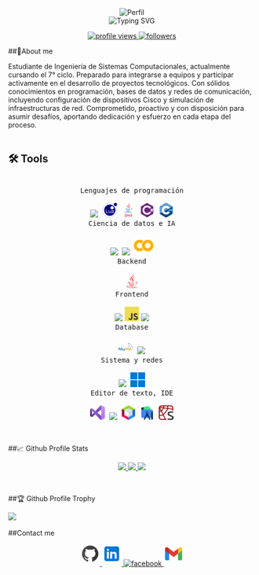 <div align=center>
    <img src="https://i.pinimg.com/736x/97/33/c0/9733c0a81e46e63b338a0ad8d7d1f768.jpg" alt="Perfil" height="200">
</div>
<div align=center>
    <img src="https://readme-typing-svg.herokuapp.com?font=Arial+Black&duration=5000&pause=500&color=8B0000&center=true&vCenter=true&width=500&lines=Hola,+soy+Victor;Bienvenido+a+mi+Perfil" alt="Typing SVG" />
</div>

<p align="center">
	<a href="https://github.com/victovictorio00">
		<img src="https://komarev.com/ghpvc/?username=victovictorio00&label=Vistas%20Perfil&color=27153b&style=flat" alt="profile views"/>
	</a>
	<a href="https://github.com/victovictorio00">
		<img src="https://img.shields.io/github/followers/victovictorio00?label=Followers&color=" alt="followers"/>
	</a>
</p>

##🦙About me
<br>

Estudiante de Ingeniería de Sistemas Computacionales, actualmente cursando el 7° ciclo. Preparado para integrarse a equipos y participar activamente en el desarrollo de proyectos tecnológicos. Con sólidos conocimientos en programación, bases de datos y redes de comunicación, incluyendo configuración de dispositivos Cisco y simulación de infraestructuras de red. Comprometido, proactivo y con disposición para asumir desafíos, aportando dedicación y esfuerzo en cada etapa del proceso.
<br/>
<br>
## 🛠️ Tools
<p align=center>
      <br>
    <kbd>
      <kbd>Lenguajes de programación</kbd>
      <br>
      <br>
        <a href="https://www.python.org/" target="_blank"><img width="30px" src="https://cdn.jsdelivr.net/gh/devicons/devicon/icons/python/python-original.svg" /></a>
        <a href="https://www.lua.org/" target="_blank"><img width="30px" src="https://raw.githubusercontent.com/devicons/devicon/54cfe13ac10eaa1ef817a343ab0a9437eb3c2e08/icons/lua/lua-plain.svg" /></a>
        <a href="https://www.java.com/es" target="_blank"><img width="30px" src="https://raw.githubusercontent.com/devicons/devicon/54cfe13ac10eaa1ef817a343ab0a9437eb3c2e08/icons/java/java-original-wordmark.svg" /></a>
        <a href="https://dotnet.microsoft.com/es-es/languages/csharp" target="_blank"><img width="30px" src="https://raw.githubusercontent.com/devicons/devicon/54cfe13ac10eaa1ef817a343ab0a9437eb3c2e08/icons/csharp/csharp-plain.svg" /></a>
        <a href="https://www.bloodshed.net" target="_blank"><img width="30px" src="https://raw.githubusercontent.com/devicons/devicon/54cfe13ac10eaa1ef817a343ab0a9437eb3c2e08/icons/cplusplus/cplusplus-original.svg" /></a>
    </kbd>
      <br>
    <kbd>
      <kbd>Ciencia de datos e IA</kbd>
      <br><br>
      <a href="https://numpy.org/" target="_blank"><img width="30px" src="https://cdn.jsdelivr.net/gh/devicons/devicon/icons/numpy/numpy-original.svg" /></a>
      <a href="https://pandas.pydata.org/" target="_blank"><img width="30px" src="https://cdn.jsdelivr.net/gh/devicons/devicon/icons/pandas/pandas-original-wordmark.svg" /></a>
      <a href="https://colab.research.google.com/" target="_blank"><img width="40px" src="https://raw.githubusercontent.com/devicons/devicon/54cfe13ac10eaa1ef817a343ab0a9437eb3c2e08/icons/googlecolab/googlecolab-plain.svg"/></a>
    </kbd>
    <br>
    <kbd>
      <kbd>Backend</kbd>
      <br><br>
        <a href="https://www.java.com/es" target="_blank"><img width="30px" src="https://raw.githubusercontent.com/devicons/devicon/54cfe13ac10eaa1ef817a343ab0a9437eb3c2e08/icons/java/java-plain.svg" /></a>
    </kbd>
    <br>
    <kbd>Frontend</kbd>
    <br><br>
    <a href="https://getbootstrap.com/" target="_blank"><img width="30px" src="https://cdn.jsdelivr.net/gh/devicons/devicon/icons/bootstrap/bootstrap-original.svg" /></a>
    <a href="https://www.javascript.com" target="_blank"><img width="30px" src="https://raw.githubusercontent.com/devicons/devicon/54cfe13ac10eaa1ef817a343ab0a9437eb3c2e08/icons/javascript/javascript-original.svg" /></a>
    <a href="https://html.com/html5/" target="_blank"><img width="30px" src="https://cdn.jsdelivr.net/gh/devicons/devicon/icons/html5/html5-original.svg" /> </a>
    <br>
    <kbd>
      <kbd>Database</kbd>
      <br>
      <br>
      <a href="https://www.mysql.com/" target="_blank"><img width="30px" src="https://raw.githubusercontent.com/devicons/devicon/54cfe13ac10eaa1ef817a343ab0a9437eb3c2e08/icons/mysql/mysql-original-wordmark.svg" /></a>
      <a href="https://www.microsoft.com/en-us/sql-server/sql-server-downloads" target="_blank"><img width="30px" src="https://cdn.jsdelivr.net/gh/devicons/devicon/icons/microsoftsqlserver/microsoftsqlserver-plain-wordmark.svg" /></a>
    </kbd>
      <br>
    <kbd>
      <kbd>Sistema y redes</kbd>
      <br>
      <br>
      <a href="https://cisco.com" target="_blank"><img width="50px" src="https://i.pinimg.com/736x/20/8a/0e/208a0edbaef7b78fada85b1121f65c6f.jpg" /></a>
      <a href="https://windows.com" target="_blank"><img width="30px" src="https://raw.githubusercontent.com/devicons/devicon/54cfe13ac10eaa1ef817a343ab0a9437eb3c2e08/icons/windows11/windows11-original.svg" /></a>
    </kbd>
      <br>
    <kbd>
      <kbd>Editor de texto, IDE</kbd>
      <br>
      <br>
      <a href="https://www.visualstudio.com/es" target="_blank"><img width="30px" src="https://raw.githubusercontent.com/devicons/devicon/54cfe13ac10eaa1ef817a343ab0a9437eb3c2e08/icons/visualstudio/visualstudio-original.svg" /></a>
      <a href="https://code.visualstudio.com/" target="_blank"><img width="30px" src="https://cdn.jsdelivr.net/gh/devicons/devicon/icons/vscode/vscode-original.svg" /></a>
      <a href="https://netbeans.apache.org/front/main/index.html" target="_blank"><img width="30px" src="https://raw.githubusercontent.com/devicons/devicon/54cfe13ac10eaa1ef817a343ab0a9437eb3c2e08/icons/netbeans/netbeans-original.svg" /></a>
      <a href="https://developer.android.com/?hl=es-419" target="_blank"><img width="30px" src="https://raw.githubusercontent.com/devicons/devicon/54cfe13ac10eaa1ef817a343ab0a9437eb3c2e08/icons/androidstudio/androidstudio-original.svg" /></a>
      <a href="https://www.spyder-ide.org" target="_blank"><img width="30px" src="https://raw.githubusercontent.com/devicons/devicon/54cfe13ac10eaa1ef817a343ab0a9437eb3c2e08/icons/spyder/spyder-original.svg" /></a>
      </kbd>
    </kbd>
      <br>

</p>

<br/>

##📈 Github Profile Stats

<p align="center">
	<a href="https://github.com/victovictorio00">
        <img height="180em" src="https://streak-stats.demolab.com?user=victovictorio00&theme=tokyonight&hide_border=true&border_radius="/>
        <img height="180em" src="https://github-readme-stats.vercel.app/api?username=victovictorio00&show_icons=true&count_private=true&hide_border=true&theme=tokyonight&include_all_commits=true&count_private=true"/>
        <img height="180em" src="https://github-readme-stats.vercel.app/api/top-langs/?username=victovictorio00&hide_border=true&layout=compact&theme=tokyonight&hide=jupyter%20notebook"/>
    </a>
</p>

<br/>

##🏆 Github Profile Trophy

<p align="left">
    <a href="https://github.com/victovictorio00">
        <img height="180em"
        src="https://github-profile-trophy.vercel.app/?username=victovictorio00&theme=tokyonight&no-frame=true&margin-h=15&row=3&title=MultiLanguage,Joined2020,Issues,PullRequest,Commits,Repositories"/>
</a>
</p>

##Contact me
<p align=center>
    <a href="https://github.com/victovictorio00" target="_blank">
        <img width="40px" src="https://raw.githubusercontent.com/hungpham3112/hungpham3112/main/assets/github.svg" alt=github style="margin-bottom: 5px;" />
    </a>
    <a href="www.linkedin.com/in/victor-manuel-huaman-victorio-a10b222a8" target="_blank">
        <img width="40px" src="https://raw.githubusercontent.com/hungpham3112/hungpham3112/main/assets/linkedin.svg" alt=linkedin style="margin-bottom: 5px;" />
    </a>
    <a href="https://www.instagram.com/victor_vpln" target="_blank">
        <img width="40px" src="https://i.pinimg.com/1200x/43/85/a5/4385a5479214954fa9fab6f1a778623f.jpg" alt=facebook style="margin-bottom: 5px;" />
    </a>
    <a href="victorhuaman884@gmail.com" target="_blank">
        <img width="40px" src="https://raw.githubusercontent.com/hungpham3112/hungpham3112/main/assets/gmail.svg" alt=gmail style="margin-bottom: 5px;" />
    </a>
</p>

